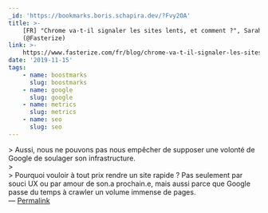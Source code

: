 ```yaml
---
_id: 'https://bookmarks.boris.schapira.dev/?Fvy2OA'
title: >-
    [FR] "Chrome va-t-il signaler les sites lents, et comment ?", Sarah Salis
    (@Fasterize)
link: >-
    https://www.fasterize.com/fr/blog/chrome-va-t-il-signaler-les-sites-lents-et-comment/
date: '2019-11-15'
tags:
    - name: boostmarks
      slug: boostmarks
    - name: google
      slug: google
    - name: metrics
      slug: metrics
    - name: seo
      slug: seo
---
```


&gt; Aussi, nous ne pouvons pas nous empêcher de supposer une volonté de Google
de soulager son infrastructure.<br /> &gt; <br /> &gt; Pourquoi vouloir à tout
prix rendre un site rapide ? Pas seulement par souci UX ou par amour de son.a
prochain.e, mais aussi parce que Google passe du temps à crawler un volume
immense de pages. <br>&#8212;
<a href="https://bookmarks.boris.schapira.dev/?Fvy2OA" title="Permalink">Permalink</a>
